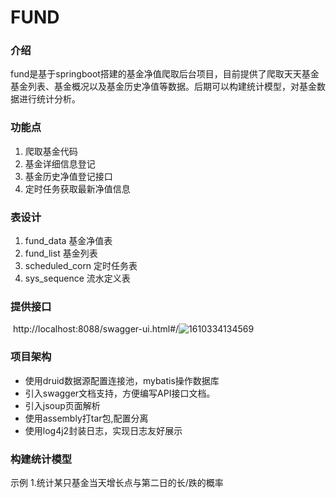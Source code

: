 # FUND

### 介绍

​	 fund是基于springboot搭建的基金净值爬取后台项目，目前提供了爬取天天基金基金列表、基金概况以及基金历史净值等数据。后期可以构建统计模型，对基金数据进行统计分析。

### 功能点

1. 爬取基金代码
2. 基金详细信息登记
3. 基金历史净值登记接口
4. 定时任务获取最新净值信息

### 表设计

1. fund_data	基金净值表
2. fund_list       基金列表      
3. scheduled_corn  定时任务表
4. sys_sequence   流水定义表

### 提供接口

​	http://localhost:8088/swagger-ui.html#/![1610334134569](C:\Users\zdchao\AppData\Roaming\Typora\typora-user-images\1610334134569.png)

### 项目架构

-  使用druid数据源配置连接池，mybatis操作数据库
- 引入swagger文档支持，方便编写API接口文档。
-  引入jsoup页面解析
- 使用assembly打tar包,配置分离
- 使用log4j2封装日志，实现日志友好展示

### 构建统计模型  

 示例 1.统计某只基金当天增长点与第二日的长/跌的概率

